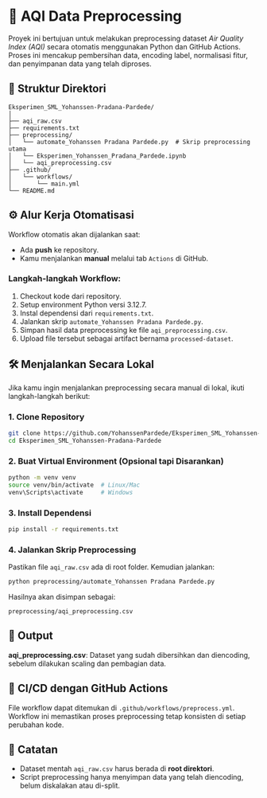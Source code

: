# 🧪 AQI Data Preprocessing
Proyek ini bertujuan untuk melakukan preprocessing dataset *Air Quality Index (AQI)* secara otomatis menggunakan Python dan GitHub Actions. Proses ini mencakup pembersihan data, encoding label, normalisasi fitur, dan penyimpanan data yang telah diproses.

## 📁 Struktur Direktori
```
Eksperimen_SML_Yohanssen-Pradana-Pardede/
│
├── aqi_raw.csv 
├── requirements.txt             
├── preprocessing/
│   └── automate_Yohanssen Pradana Pardede.py  # Skrip preprocessing utama
│   └── Eksperimen_Yohanssen_Pradana_Pardede.ipynb
│   └── aqi_preprocessing.csv
├── .github/
│   └── workflows/
│       └── main.yml
└── README.md
```

## ⚙️ Alur Kerja Otomatisasi
Workflow otomatis akan dijalankan saat:
* Ada **push** ke repository.
* Kamu menjalankan **manual** melalui tab `Actions` di GitHub.

### Langkah-langkah Workflow:
1. Checkout kode dari repository.
2. Setup environment Python versi 3.12.7.
3. Instal dependensi dari `requirements.txt`.
4. Jalankan skrip `automate_Yohanssen Pradana Pardede.py`.
5. Simpan hasil data preprocessing ke file `aqi_preprocessing.csv`.
6. Upload file tersebut sebagai artifact bernama `processed-dataset`.

## 🛠️ Menjalankan Secara Lokal
Jika kamu ingin menjalankan preprocessing secara manual di lokal, ikuti langkah-langkah berikut:
### 1. Clone Repository
```bash
git clone https://github.com/YohanssenPardede/Eksperimen_SML_Yohanssen-Pradana-Pardede.git
cd Eksperimen_SML_Yohanssen-Pradana-Pardede
```

### 2. Buat Virtual Environment (Opsional tapi Disarankan)
```bash
python -m venv venv
source venv/bin/activate  # Linux/Mac
venv\Scripts\activate     # Windows
```

### 3. Install Dependensi
```bash
pip install -r requirements.txt
```

### 4. Jalankan Skrip Preprocessing
Pastikan file `aqi_raw.csv` ada di root folder. Kemudian jalankan:
```bash
python preprocessing/automate_Yohanssen Pradana Pardede.py
```

Hasilnya akan disimpan sebagai:
```
preprocessing/aqi_preprocessing.csv
```

## 🧾 Output
**aqi\_preprocessing.csv**: Dataset yang sudah dibersihkan dan diencoding, sebelum dilakukan scaling dan pembagian data.

## 🤖 CI/CD dengan GitHub Actions
File workflow dapat ditemukan di `.github/workflows/preprocess.yml`. Workflow ini memastikan proses preprocessing tetap konsisten di setiap perubahan kode.

## 📌 Catatan
* Dataset mentah `aqi_raw.csv` harus berada di **root direktori**.
* Script preprocessing hanya menyimpan data yang telah diencoding, belum diskalakan atau di-split.
